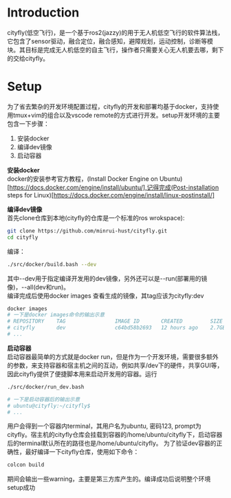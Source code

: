 # Introduction
cityfly(低空飞行)，是一个基于ros2(jazzy)的用于无人机低空飞行的软件算法栈，它包含了sensor驱动，融合定位，融合感知，避障规划，运动控制，诊断等模块。其目标是完成无人机低空的自主飞行，操作者只需要关心无人机要去哪，剩下的交给cityfly。

# Setup
为了省去繁杂的开发环境配置过程，cityfly的开发和部署均基于docker，支持使用tmux+vim的组合以及vscode remote的方式进行开发。setup开发环境的主要包含一下步骤：
1. 安装docker
2. 编译dev镜像
3. 启动容器

**安装docker**  
docker的安装参考官方教程，(Install Docker Engine on Ubuntu)[https://docs.docker.com/engine/install/ubuntu/],记得完成(Post-installation steps for Linux)[https://docs.docker.com/engine/install/linux-postinstall/]

**编译dev镜像**  
首先clone仓库到本地(cityfly的仓库是一个标准的ros wrokspace):
```bash
git clone https://github.com/minrui-hust/cityfly.git
cd cityfly
```
编译：
```bash
./src/docker/build.bash --dev
```
其中--dev用于指定编译开发用的dev镜像，另外还可以是--run(部署用的镜像)，--all(dev和run)。  
编译完成后使用docker images 查看生成的镜像，其tag应该为cityfly:dev
```bash
docker images
# 一下是docker images命令的输出示意
# REPOSITORY    TAG                IMAGE ID       CREATED         SIZE
# cityfly       dev                c64bd58b2693   12 hours ago    2.7GB
# ...
```

**启动容器**  
启动容器最简单的方式就是docker run，但是作为一个开发环境，需要很多额外的参数，来支持容器和宿主机之间的互动，例如共享/dev下的硬件，共享GUI等，因此cityfly提供了便捷脚本用来启动开发用的容器。运行
```bash
./src/docker/run_dev.bash

# 一下是启动容器后的输出示意
# ubuntu@cityfly:~/cityfly$
# ...
```
用户会得到一个容器内terminal，其用户名为ubuntu, 密码123, prompt为cityfly。宿主机的cityfly仓库会挂载到容器的/home/ubuntu/cityfly下，启动容器后的terminal默认所在的路径也是/home/ubuntu/cityfly。
为了验证dev容器的正确性，最好编译一下cityfly仓库，使用如下命令：
```bash
colcon build
```
期间会输出一些warning，主要是第三方库产生的。编译成功后说明整个环境setup成功

